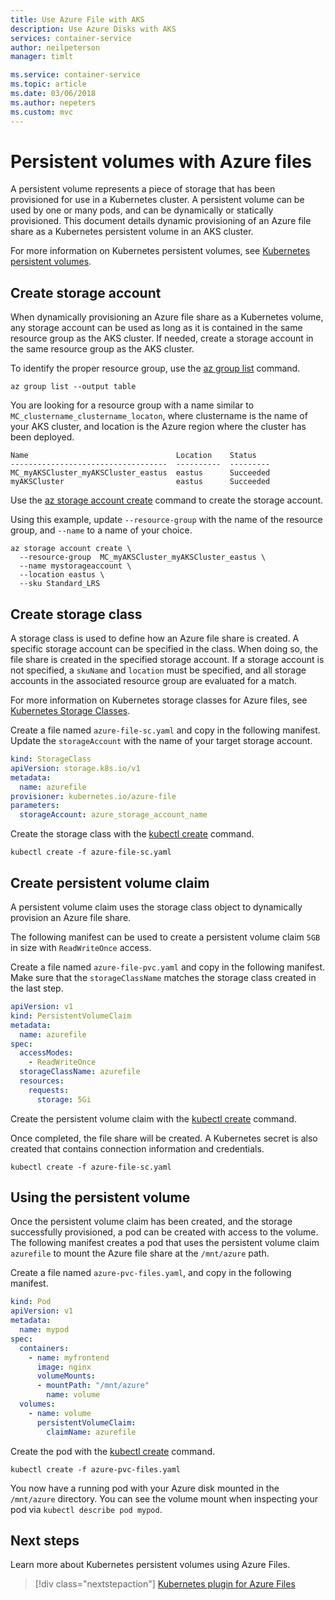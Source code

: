 ```yaml
---
title: Use Azure File with AKS
description: Use Azure Disks with AKS
services: container-service
author: neilpeterson
manager: timlt

ms.service: container-service
ms.topic: article
ms.date: 03/06/2018
ms.author: nepeters
ms.custom: mvc
---
```


# Persistent volumes with Azure files

A persistent volume represents a piece of storage that has been provisioned for use in a Kubernetes cluster. A persistent volume can be used by one or many pods, and can be dynamically or statically provisioned. This document details dynamic provisioning of an Azure file share as a Kubernetes persistent volume in an AKS cluster. 

For more information on Kubernetes persistent volumes, see [Kubernetes persistent volumes][kubernetes-volumes].

## Create storage account

When dynamically provisioning an Azure file share as a Kubernetes volume, any storage account can be used as long as it is contained in the same resource group as the AKS cluster. If needed, create a storage account in the same resource group as the AKS cluster. 

To identify the proper resource group, use the [az group list][az-group-list] command.

```azurecli-interactive
az group list --output table
```

You are looking for a resource group with a name similar to `MC_clustername_clustername_locaton`, where clustername is the name of your AKS cluster, and location is the Azure region where the cluster has been deployed.

```
Name                                 Location    Status
-----------------------------------  ----------  ---------
MC_myAKSCluster_myAKSCluster_eastus  eastus      Succeeded
myAKSCluster                         eastus      Succeeded
```

Use the [az storage account create][az-storage-account-create] command to create the storage account. 

Using this example, update `--resource-group` with the name of the resource group, and `--name` to a name of your choice.

```azurecli-interactive
az storage account create \
  --resource-group  MC_myAKSCluster_myAKSCluster_eastus \
  --name mystorageaccount \
  --location eastus \
  --sku Standard_LRS
```

## Create storage class

A storage class is used to define how an Azure file share is created. A specific storage account can be specified in the class. When doing so, the file share is created in the specified storage account. If a storage account is not specified, a `skuName` and `location` must be specified, and all storage accounts in the associated resource group are evaluated for a match.

For more information on Kubernetes storage classes for Azure files, see [Kubernetes Storage Classes][kubernetes-storage-classes].

Create a file named `azure-file-sc.yaml` and copy in the following manifest. Update the `storageAccount` with the name of your target storage account.

```yaml
kind: StorageClass
apiVersion: storage.k8s.io/v1
metadata:
  name: azurefile
provisioner: kubernetes.io/azure-file
parameters:
  storageAccount: azure_storage_account_name
```

Create the storage class with the [kubectl create][kubectl-create] command.

```azurecli-interactive
kubectl create -f azure-file-sc.yaml
```

## Create persistent volume claim

A persistent volume claim uses the storage class object to dynamically provision an Azure file share. 

The following manifest can be used to create a persistent volume claim `5GB` in size with `ReadWriteOnce` access.

Create a file named `azure-file-pvc.yaml` and copy in the following manifest. Make sure that the `storageClassName` matches the storage class created in the last step.

```yaml
apiVersion: v1
kind: PersistentVolumeClaim
metadata:
  name: azurefile
spec:
  accessModes:
    - ReadWriteOnce
  storageClassName: azurefile
  resources:
    requests:
      storage: 5Gi
```

Create the persistent volume claim with the [kubectl create][kubectl-create] command.

Once completed, the file share will be created. A Kubernetes secret is also created that contains connection information and credentials.

```azurecli-interactive
kubectl create -f azure-file-sc.yaml
```

## Using the persistent volume

Once the persistent volume claim has been created, and the storage successfully provisioned, a pod can be created with access to the volume. The following manifest creates a pod that uses the persistent volume claim `azurefile` to mount the Azure file share at the `/mnt/azure` path.

Create a file named `azure-pvc-files.yaml`, and copy in the following manifest.

```yaml
kind: Pod
apiVersion: v1
metadata:
  name: mypod
spec:
  containers:
    - name: myfrontend
      image: nginx
      volumeMounts:
      - mountPath: "/mnt/azure"
        name: volume
  volumes:
    - name: volume
      persistentVolumeClaim:
        claimName: azurefile
```

Create the pod with the [kubectl create][kubectl-create] command.

```azurecli-interactive
kubectl create -f azure-pvc-files.yaml
```

You now have a running pod with your Azure disk mounted in the `/mnt/azure` directory. You can see the volume mount when inspecting your pod via `kubectl describe pod mypod`.

## Next steps

Learn more about Kubernetes persistent volumes using Azure Files.

> [!div class="nextstepaction"]
> [Kubernetes plugin for Azure Files][kubernetes-files]

<!-- LINKS - external -->
[access-modes]: https://kubernetes.io/docs/concepts/storage/persistent-volumes/#access-modes
[kubectl-create]: https://kubernetes.io/docs/user-guide/kubectl/v1.8/#create
[kubectl-describe]: https://kubernetes-v1-4.github.io/docs/user-guide/kubectl/kubectl_describe/
[kubernetes-files]: https://github.com/kubernetes/examples/blob/master/staging/volumes/azure_file/README.md
[kubernetes-secret]: https://kubernetes.io/docs/concepts/configuration/secret/
[kubernetes-security-context]: https://kubernetes.io/docs/tasks/configure-pod-container/security-context/
[kubernetes-storage-classes]: https://kubernetes.io/docs/concepts/storage/storage-classes/#azure-file
[kubernetes-volumes]: https://kubernetes.io/docs/concepts/storage/persistent-volumes/

<!-- LINKS - internal -->
[az-group-create]: /cli/azure/group#az_group_create
[az-group-list]: /cli/azure/group#az_group_list
[az-storage-account-create]: /cli/azure/storage/account#az_storage_account_create
[az-storage-create]: /cli/azure/storage/account#az_storage_account_create
[az-storage-key-list]: /cli/azure/storage/account/keys#az_storage_account_keys_list
[az-storage-share-create]: /cli/azure/storage/share#az_storage_share_create